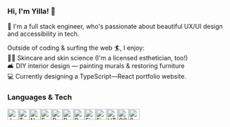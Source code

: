 <h3>Hi, I'm Yilla! 👋</h3>
<p>
  💾 I'm a full stack engineer, who's passionate about beautiful UX/UI design and accessibility in tech.
</p>

Outside of coding & surfing the web 🏄, I enjoy:
  <br>💆‍♀️ Skincare and skin science (I'm a licensed esthetician, too!)
  <br>🛋 DIY interior design — painting murals & restoring furniture
  <br>💻 Currently designing a TypeScript—React portfolio website.

<h3>Languages & Tech</h3>
<div style="display: flex; flex-wrap: wrap; padding-bottom: 25px;">
<img height="25" width="25" src="https://cdn.jsdelivr.net/gh/devicons/devicon/icons/javascript/javascript-plain.svg" alt="Javascript" />
<img height="25" width="25" src="https://cdn.jsdelivr.net/gh/devicons/devicon/icons/typescript/typescript-plain.svg" alt="TypeScript" />
<img height="25" width="25" src="https://cdn.jsdelivr.net/gh/devicons/devicon/icons/nodejs/nodejs-plain.svg" alt="Node.js" />
<img height="25" width="25" src="https://cdn.jsdelivr.net/gh/devicons/devicon/icons/express/express-original.svg" alt="Express.js" />
<img height="25" width="25" src="https://cdn.jsdelivr.net/gh/devicons/devicon/icons/react/react-original.svg" alt="React" />
<img height="25" width="25" src="https://cdn.jsdelivr.net/gh/devicons/devicon/icons/redux/redux-original.svg" alt="Redux" />
<img height="25" width="25" src="https://cdn.jsdelivr.net/gh/devicons/devicon/icons/postgresql/postgresql-plain.svg" alt="PostgreSQL" />
<img height="25" width="25" src="https://cdn.jsdelivr.net/gh/devicons/devicon/icons/firebase/firebase-plain.svg" alt="Firebase" />
<img height="25" width="25" src="https://cdn.jsdelivr.net/gh/devicons/devicon/icons/figma/figma-original.svg" alt="Figma" />
<img height="25" width="25" src="https://cdn.jsdelivr.net/gh/devicons/devicon/icons/html5/html5-plain-wordmark.svg" alt="HTML5" />
<img height="25" width="25" src="https://cdn.jsdelivr.net/gh/devicons/devicon/icons/css3/css3-plain-wordmark.svg" alt="CSS3" />
<img height="25" width="25" src="https://cdn.jsdelivr.net/gh/devicons/devicon/icons/sequelize/sequelize-plain.svg" alt="Sequelize" />
</div>
